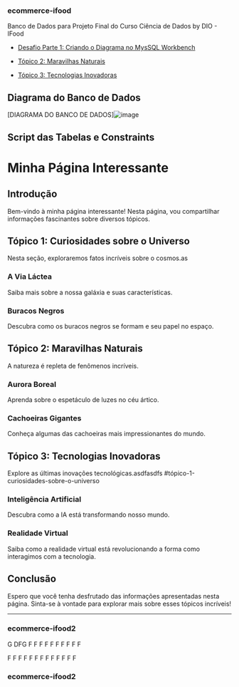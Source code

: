 ### ecommerce-ifood
Banco de Dados para Projeto Final do Curso Ciência de Dados by DIO - IFood



- [Desafio Parte 1: Criando o Diagrama no MysSQL Workbench](#diagrama-do-banco-de-dados)


- [Tópico 2: Maravilhas Naturais](#tópico-2-maravilhas-naturais)


- [Tópico 3: Tecnologias Inovadoras](#tópico-3-tecnologias-inovadoras)

## Diagrama do Banco de Dados
[DIAGRAMA DO BANCO DE DADOS]![image](https://github.com/wellingtonb3/ecommerce-ifood/assets/130426959/ee1cd04e-43a8-4763-93ff-4bc6a208a4f8)

## Script das Tabelas e Constraints

# Minha Página Interessante

## Introdução
Bem-vindo à minha página interessante! Nesta página, vou compartilhar informações fascinantes sobre diversos tópicos.

## Tópico 1: Curiosidades sobre o Universo
Nesta seção, exploraremos fatos incríveis sobre o cosmos.as


### A Via Láctea
Saiba mais sobre a nossa galáxia e suas características.

### Buracos Negros
Descubra como os buracos negros se formam e seu papel no espaço.

## Tópico 2: Maravilhas Naturais
A natureza é repleta de fenômenos incríveis.

### Aurora Boreal
Aprenda sobre o espetáculo de luzes no céu ártico.

### Cachoeiras Gigantes
Conheça algumas das cachoeiras mais impressionantes do mundo.

## Tópico 3: Tecnologias Inovadoras
Explore as últimas inovações tecnológicas.asdfasdfs
#tópico-1-curiosidades-sobre-o-universo

### Inteligência Artificial
Descubra como a IA está transformando nosso mundo.

### Realidade Virtual
Saiba como a realidade virtual está revolucionando a forma como interagimos com a tecnologia.

## Conclusão
Espero que você tenha desfrutado das informações apresentadas nesta página. Sinta-se à vontade para explorar mais sobre esses tópicos incríveis!

---
































































### ecommerce-ifood2

G
DFG
F
F
F
F
F
F
F
F
F
F


F
F
F
F
F
F
F
F
F
F
F
F
F
### ecommerce-ifood2

